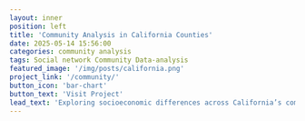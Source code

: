 ```yaml
---
layout: inner
position: left
title: 'Community Analysis in California Counties'
date: 2025-05-14 15:56:00
categories: community analysis
tags: Social network Community Data-analysis
featured_image: '/img/posts/california.png'
project_link: '/community/'
button_icon: 'bar-chart'
button_text: 'Visit Project'
lead_text: 'Exploring socioeconomic differences across California’s community clusters.'
---
```

